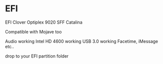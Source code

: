 # EFI
EFI Clover Optiplex 9020 SFF Catalina

Compatible with Mojave too

Audio working
Intel HD 4600 working
USB 3.0 working
Facetime, iMessage etc..

drop to your EFI partition folder


